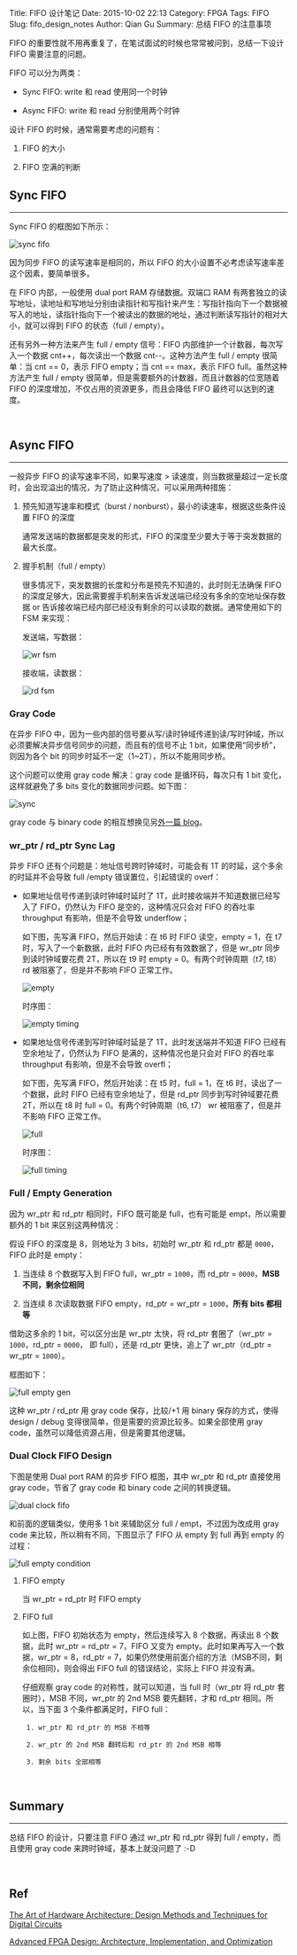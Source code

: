 Title: FIFO 设计笔记
Date: 2015-10-02 22:13
Category: FPGA
Tags: FIFO
Slug: fifo_design_notes
Author: Qian Gu
Summary: 总结 FIFO 的注意事项


FIFO 的重要性就不用再重复了，在笔试面试的时候也常常被问到，总结一下设计 FIFO 需要注意的问题。

FIFO 可以分为两类：

+ Sync FIFO: write 和 read 使用同一个时钟

+ Async FIFO: write 和 read 分别使用两个时钟

设计 FIFO 的时候，通常需要考虑的问题有：

1. FIFO 的大小

2. FIFO 空满的判断

## Sync FIFO
* * *

Sync FIFO 的框图如下所示：

![sync fifo](/images/fifo-design-notes/sync_fifo.png)

因为同步 FIFO 的读写速率是相同的，所以 FIFO 的大小设置不必考虑读写速率差这个因素，要简单很多。

在 FIFO 内部，一般使用 dual port RAM 存储数据。双端口 RAM 有两套独立的读写地址，读地址和写地址分别由读指针和写指针来产生：写指针指向下一个数据被写入的地址，读指针指向下一个被读出的数据的地址，通过判断读写指针的相对大小，就可以得到 FIFO 的状态（full / empty）。

还有另外一种方法来产生 full / empty 信号：FIFO 内部维护一个计数器，每次写入一个数据 cnt++，每次读出一个数据 cnt--。这种方法产生 full / empty 很简单：当 cnt == 0，表示 FIFO empty；当 cnt == max，表示 FIFO full。虽然这种方法产生 full / empty 很简单，但是需要额外的计数器，而且计数器的位宽随着 FIFO 的深度增加，不仅占用的资源更多，而且会降低 FIFO 最终可以达到的速度。


<br>

## Async FIFO
* * *

一般异步 FIFO 的读写速率不同，如果写速度 > 读速度，则当数据量超过一定长度时，会出现溢出的情况，为了防止这种情况，可以采用两种措施：

1. 预先知道写速率和模式（burst / nonburst），最小的读速率，根据这些条件设置 FIFO 的深度

    通常发送端的数据都是突发的形式，FIFO 的深度至少要大于等于突发数据的最大长度。

2. 握手机制（full / empty）

    很多情况下，突发数据的长度和分布是预先不知道的，此时则无法确保 FIFO 的深度足够大，因此需要握手机制来告诉发送端已经没有多余的空地址保存数据 or 告诉接收端已经内部已经没有剩余的可以读取的数据。通常使用如下的 FSM 来实现：

    发送端，写数据：

    ![wr fsm](/images/fifo-design-notes/wr_fsm.png)

    接收端，读数据：

    ![rd fsm](/images/fifo-design-notes/rd_fsm.png)

### Gray Code

在异步 FIFO 中，因为一些内部的信号要从写/读时钟域传递到读/写时钟域，所以必须要解决异步信号同步的问题，而且有的信号不止 1 bit，如果使用“同步桥”，则因为各个 bit 的同步时延不一定（1~2T），所以不能用同步桥。

这个问题可以使用 gray code 解决：gray code 是循环码，每次只有 1 bit 变化，这样就避免了多 bits 变化的数据同步问题。如下图：

![sync](/images/fifo-design-notes/sync.png)

gray code 与 binary code 的相互想换见另[外一篇 blog]()。

### wr_ptr / rd_ptr Sync Lag

异步 FIFO 还有个问题是：地址信号跨时钟域时，可能会有 1T 的时延，这个多余的时延并不会导致 full /empty 错误置位，引起错误的 overf：

+ 如果地址信号传递到读时钟域时延时了 1T，此时接收端并不知道数据已经写入了 FIFO，仍然认为 FIFO 是空的，这种情况只会对 FIFO 的吞吐率 throughput 有影响，但是不会导致 underflow；

    如下图，先写满 FIFO，然后开始读：在 t6 时 FIFO 读空，empty = 1，在 t7 时，写入了一个新数据，此时 FIFO 内已经有有效数据了，但是 wr_ptr 同步到读时钟域要花费 2T，所以在 t9 时 empty = 0。有两个时钟周期（t7, t8） rd 被阻塞了，但是并不影响 FIFO 正常工作。

    ![empty](/images/fifo-design-notes/empty.png)

    时序图：

    ![empty timing](/images/fifo-design-notes/empty_timing.png)


+ 如果地址信号传递到写时钟域时延是了 1T，此时发送端并不知道 FIFO 已经有空余地址了，仍然认为 FIFO 是满的，这种情况也是只会对 FIFO 的吞吐率 throughput 有影响，但是不会导致 overfl；

    如下图，先写满 FIFO，然后开始读：在 t5 时，full = 1，在 t6 时，读出了一个数据，此时 FIFO 已经有空余地址了，但是 rd_ptr 同步到写时钟域要花费 2T，所以在 t8 时 full = 0。有两个时钟周期（t6, t7） wr 被阻塞了，但是并不影响 FIFO 正常工作。

    ![full](/images/fifo-design-notes/full.png)

    时序图：

    ![full timing](/images/fifo-design-notes/full_timing.png)

### Full / Empty Generation

因为 wr_ptr 和 rd_ptr 相同时，FIFO 既可能是 full，也有可能是 empt，所以需要额外的 1 bit 来区别这两种情况：

假设 FIFO 的深度是 8，则地址为 3 bits，初始时 wr_ptr 和 rd_ptr 都是 `0000`，FIFO 此时是 empty：

1. 当连续 8 个数据写入到 FIFO full，wr_ptr = `1000`，而 rd_ptr = `0000`，**MSB 不同，剩余位相同**

2. 当连续 8 次读取数据 FIFO empty，rd_ptr = wr_ptr = `1000`，**所有 bits 都相等**

借助这多余的 1 bit，可以区分出是 wr_ptr 太快，将 rd_ptr 套圈了（wr_ptr = `1000`，rd_ptr = `0000`， 即 full），还是 rd_ptr 更快，追上了 wr_ptr（rd_ptr = wr_ptr = `1000`）。

框图如下：

![full empty gen](/images/fifo-design-notes/full_empty_gen.png)

这种 wr_ptr / rd_ptr 用 gray code 保存，比较/+1 用 binary 保存的方式，使得 design / debug 变得很简单，但是需要的资源比较多。如果全部使用 gray code，虽然可以降低资源占用，但是需要其他逻辑。

### Dual Clock FIFO Design

下图是使用 Dual port RAM 的异步 FIFO 框图，其中 wr_ptr 和 rd_ptr 直接使用 gray code，节省了 gray code 和 binary code 之间的转换逻辑。

![dual clock fifo](/images/fifo-design-notes/dual_port_fifo.png)

和前面的逻辑类似，使用多 1 bit 来辅助区分 full / empt，不过因为改成用 gray code 来比较，所以稍有不同，下图显示了 FIFO 从 empty 到 full 再到 empty 的过程：

![full empty condition](/images/fifo-design-notes/full_empty_condition.png)

1. FIFO empty

    当 wr_ptr = rd_ptr 时 FIFO empty

2. FIFO full

    如上图，FIFO 初始状态为 empty，然后连续写入 8 个数据，再读出 8 个数据，此时 wr_ptr = rd_ptr = 7，FIFO 又变为 empty。此时如果再写入一个数据，wr_ptr = 8，rd_ptr = 7，如果仍然使用前面介绍的方法（MSB不同，剩余位相同)，则会得出 FIFO full 的错误结论，实际上 FIFO 并没有满。

    仔细观察 gray code 的对称性，就可以知道，当 full 时（wr_ptr 将 rd_ptr 套圈时），MSB 不同，wr_ptr 的 2nd MSB 要先翻转，才和 rd_ptr 相同。所以，当下面 3 个条件都满足时，FIFO full：

        1. wr_ptr 和 rd_ptr 的 MSB 不相等

        2. wr_ptr 的 2nd MSB 翻转后和 rd_ptr 的 2nd MSB 相等

        3. 剩余 bits 全部相等

<br>

## Summary
* * *

总结 FIFO 的设计，只要注意 FIFO 通过 wr_ptr 和 rd_ptr 得到 full / empty，而且使用 gray code 来跨时钟域，基本上就没问题了 :-D

<br>

## Ref

[The Art of Hardware Architecture: Design Methods and Techniques for Digital Circuits](http://www.amazon.com/The-Art-Hardware-Architecture-Techniques/dp/1461403960)

[Advanced FPGA Design: Architecture, Implementation, and Optimization](http://www.amazon.com/Advanced-FPGA-Design-Architecture-Implementation/dp/0470054379/ref=sr_1_1?s=books&ie=UTF8&qid=1432020884&sr=1-1&keywords=advanced+fpga+design)
